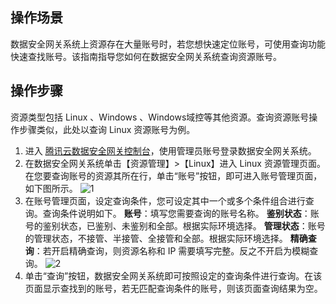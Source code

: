## 操作场景
数据安全网关系统上资源存在大量账号时，若您想快速定位账号，可使用查询功能快速查找账号。该指南指导您如何在数据安全网关系统查询资源账号。

## 操作步骤
资源类型包括 Linux 、Windows 、Windows域控等其他资源。查询资源账号操作步骤类似，此处以查询 Linux 资源账号为例。
1. 进入 [腾讯云数据安全网关控制台](https://console.cloud.tencent.com/dasb)，使用管理员账号登录数据安全网关系统。
2. 在数据安全网关系统单击【资源管理】>【Linux】进入 Linux 资源管理页面。
在您要查询账号的资源其所在行，单击“账号”按钮，即可进入账号管理页面，如下图所示。
![1](https://main.qcloudimg.com/raw/b04669730acd62048622192f6211c8d3.png)
3. 在账号管理页面，设定查询条件，您可设定其中一个或多个条件组合进行查询。查询条件说明如下。
    **账号**：填写您需要查询的账号名称。
    **鉴别状态**：账号的鉴别状态，已鉴别、未鉴别和全部。根据实际环境选择。
    **管理状态**：账号的管理状态，不接管、半接管、全接管和全部。根据实际环境选择。
    **精确查询**：若开启精确查询，则资源名称和 IP 需要填写完整。反之不开启为模糊查询。
    ![2](https://main.qcloudimg.com/raw/c8dd7045022f8fb674fa0a38aae70535.png)
4. 单击“查询”按钮，数据安全网关系统即可按照设定的查询条件进行查询。在该页面显示查找到的账号，若无匹配查询条件的账号，则该页面查询结果为空。

